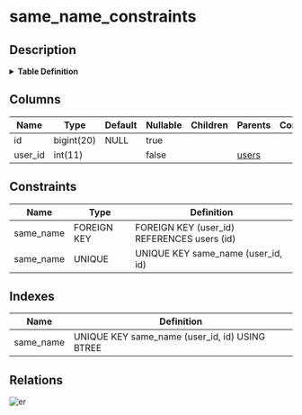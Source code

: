 # same_name_constraints

## Description

<details>
<summary><strong>Table Definition</strong></summary>

```sql
CREATE TABLE `same_name_constraints` (
  `id` bigint(20) DEFAULT NULL,
  `user_id` int(11) NOT NULL,
  UNIQUE KEY `same_name` (`user_id`,`id`),
  CONSTRAINT `same_name` FOREIGN KEY (`user_id`) REFERENCES `users` (`id`) ON DELETE CASCADE ON UPDATE NO ACTION
) ENGINE=InnoDB DEFAULT CHARSET=utf8mb4
```

</details>

## Columns

| Name | Type | Default | Nullable | Children | Parents | Comment |
| ---- | ---- | ------- | -------- | -------- | ------- | ------- |
| id | bigint(20) | NULL | true |  |  |  |
| user_id | int(11) |  | false |  | [users](users.md) |  |

## Constraints

| Name | Type | Definition |
| ---- | ---- | ---------- |
| same_name | FOREIGN KEY | FOREIGN KEY (user_id) REFERENCES users (id) |
| same_name | UNIQUE | UNIQUE KEY same_name (user_id, id) |

## Indexes

| Name | Definition |
| ---- | ---------- |
| same_name | UNIQUE KEY same_name (user_id, id) USING BTREE |

## Relations

![er](same_name_constraints.svg)
